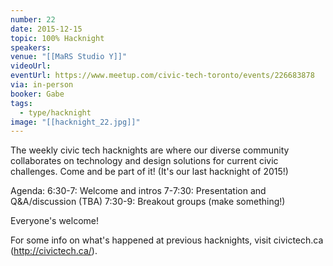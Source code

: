 ```yaml
---
number: 22
date: 2015-12-15
topic: 100% Hacknight
speakers:
venue: "[[MaRS Studio Y]]"
videoUrl:
eventUrl: https://www.meetup.com/civic-tech-toronto/events/226683878
via: in-person
booker: Gabe
tags:
  - type/hacknight
image: "[[hacknight_22.jpg]]"
---
```


The weekly civic tech hacknights are where our diverse community collaborates on technology and design solutions for current civic challenges. Come and be part of it! (It's our last hacknight of 2015!)

Agenda:
6:30-7: Welcome and intros
7-7:30: Presentation and Q&A/discussion (TBA)
7:30-9: Breakout groups (make something!)

Everyone's welcome!

For some info on what's happened at previous hacknights, visit civictech.ca (http://civictech.ca/).